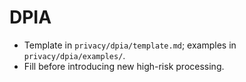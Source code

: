 # DPIA
- Template in `privacy/dpia/template.md`; examples in `privacy/dpia/examples/`.
- Fill before introducing new high-risk processing.
